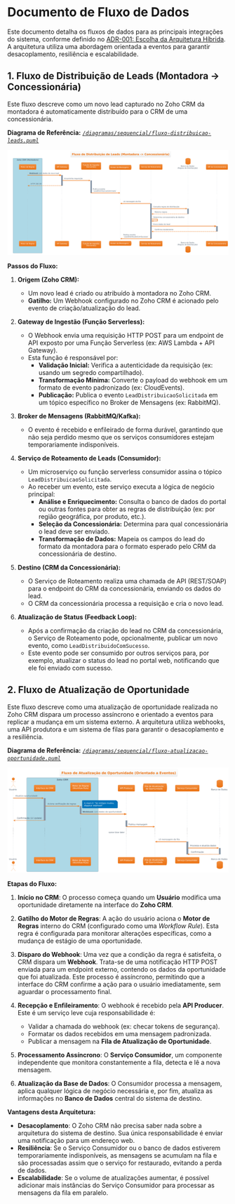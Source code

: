 # Documento de Fluxo de Dados

Este documento detalha os fluxos de dados para as principais integrações do sistema, conforme definido no [ADR-001: Escolha da Arquitetura Híbrida](./../adrs/arquitetura-geral.md). A arquitetura utiliza uma abordagem orientada a eventos para garantir desacoplamento, resiliência e escalabilidade.

## 1. Fluxo de Distribuição de Leads (Montadora -> Concessionária)

Este fluxo descreve como um novo lead capturado no Zoho CRM da montadora é automaticamente distribuído para o CRM de uma concessionária.

**Diagrama de Referência:**
*[`/diagramas/sequencial/fluxo-distribuicao-leads.puml`](./../diagramas/sequencial/fluxo-distribuicao-leads.puml)*

![Diagrama de Fluxo de Distribuição de Leads](./../diagramas/assets/sequenciais/fluxo_distribuicao_leads.png)


**Passos do Fluxo:**

1. **Origem (Zoho CRM):**

   * Um novo lead é criado ou atribuído à montadora no Zoho CRM.
   * **Gatilho:** Um Webhook configurado no Zoho CRM é acionado pelo evento de criação/atualização do lead.
2. **Gateway de Ingestão (Função Serverless):**

   * O Webhook envia uma requisição HTTP POST para um endpoint de API exposto por uma Função Serverless (ex: AWS Lambda + API Gateway).
   * Esta função é responsável por:
     * **Validação Inicial:** Verifica a autenticidade da requisição (ex: usando um segredo compartilhado).
     * **Transformação Mínima:** Converte o payload do webhook em um formato de evento padronizado (ex: CloudEvents).
     * **Publicação:** Publica o evento `LeadDistribuicaoSolicitada` em um tópico específico no Broker de Mensagens (ex: RabbitMQ).
3. **Broker de Mensagens (RabbitMQ/Kafka):**

   * O evento é recebido e enfileirado de forma durável, garantindo que não seja perdido mesmo que os serviços consumidores estejam temporariamente indisponíveis.
4. **Serviço de Roteamento de Leads (Consumidor):**

   * Um microserviço ou função serverless consumidor assina o tópico `LeadDistribuicaoSolicitada`.
   * Ao receber um evento, este serviço executa a lógica de negócio principal:
     * **Análise e Enriquecimento:** Consulta o banco de dados do portal ou outras fontes para obter as regras de distribuição (ex: por região geográfica, por produto, etc.).
     * **Seleção da Concessionária:** Determina para qual concessionária o lead deve ser enviado.
     * **Transformação de Dados:** Mapeia os campos do lead do formato da montadora para o formato esperado pelo CRM da concessionária de destino.
5. **Destino (CRM da Concessionária):**

   * O Serviço de Roteamento realiza uma chamada de API (REST/SOAP) para o endpoint do CRM da concessionária, enviando os dados do lead.
   * O CRM da concessionária processa a requisição e cria o novo lead.
6. **Atualização de Status (Feedback Loop):**

   * Após a confirmação da criação do lead no CRM da concessionária, o Serviço de Roteamento pode, opcionalmente, publicar um novo evento, como `LeadDistribuidoComSucesso`.
   * Este evento pode ser consumido por outros serviços para, por exemplo, atualizar o status do lead no portal web, notificando que ele foi enviado com sucesso.

## 2. Fluxo de Atualização de Oportunidade

Este fluxo descreve como uma atualização de oportunidade realizada no Zoho CRM dispara um processo assíncrono e orientado a eventos para replicar a mudança em um sistema externo. A arquitetura utiliza webhooks, uma API produtora e um sistema de filas para garantir o desacoplamento e a resiliência.

**Diagrama de Referência:**
*[`/diagramas/sequencial/fluxo-atualizacao-oportunidade.puml`](./../diagramas/sequencial/fluxo-atualizacao-oportunidade.puml)*

![Diagrama de Fluxo de Atualização de Oportunidade](./../diagramas/assets/sequenciais/sequencial_fluxo-atualizacao-oportunidade.png)


**Etapas do Fluxo:**

1. **Início no CRM**: O processo começa quando um **Usuário** modifica uma oportunidade diretamente na interface do **Zoho CRM**.
2. **Gatilho do Motor de Regras**: A ação do usuário aciona o **Motor de Regras** interno do CRM (configurado como uma *Workflow Rule*). Esta regra é configurada para monitorar alterações específicas, como a mudança de estágio de uma oportunidade.
3. **Disparo do Webhook**: Uma vez que a condição da regra é satisfeita, o CRM dispara um **Webhook**. Trata-se de uma notificação HTTP POST enviada para um endpoint externo, contendo os dados da oportunidade que foi atualizada. Este processo é assíncrono, permitindo que a interface do CRM confirme a ação para o usuário imediatamente, sem aguardar o processamento final.
4. **Recepção e Enfileiramento**: O webhook é recebido pela **API Producer**. Este é um serviço leve cuja responsabilidade é:

   * Validar a chamada do webhook (ex: checar tokens de segurança).
   * Formatar os dados recebidos em uma mensagem padronizada.
   * Publicar a mensagem na **Fila de Atualização de Oportunidade**.
5. **Processamento Assíncrono**: O **Serviço Consumidor**, um componente independente que monitora constantemente a fila, detecta e lê a nova mensagem.
6. **Atualização da Base de Dados**: O Consumidor processa a mensagem, aplica qualquer lógica de negócio necessária e, por fim, atualiza as informações no **Banco de Dados** central do sistema de destino.

**Vantagens desta Arquitetura:**

* **Desacoplamento**: O Zoho CRM não precisa saber nada sobre a arquitetura do sistema de destino. Sua única responsabilidade é enviar uma notificação para um endereço web.
* **Resiliência**: Se o Serviço Consumidor ou o banco de dados estiverem temporariamente indisponíveis, as mensagens se acumulam na fila e são processadas assim que o serviço for restaurado, evitando a perda de dados.
* **Escalabilidade**: Se o volume de atualizações aumentar, é possível adicionar mais instâncias do Serviço Consumidor para processar as mensagens da fila em paralelo.

